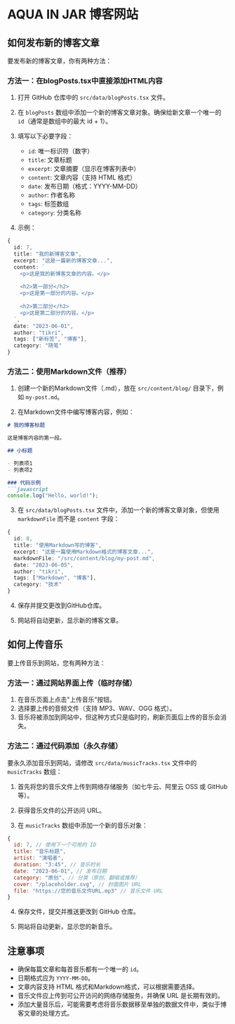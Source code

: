 


# AQUA IN JAR 博客网站

## 如何发布新的博客文章

要发布新的博客文章，你有两种方法：

### 方法一：在blogPosts.tsx中直接添加HTML内容

1. 打开 GitHub 仓库中的 `src/data/blogPosts.tsx` 文件。

2. 在 `blogPosts` 数组中添加一个新的博客文章对象。确保给新文章一个唯一的 `id`（通常是数组中的最大 id + 1）。

3. 填写以下必要字段：
   - `id`: 唯一标识符（数字）
   - `title`: 文章标题
   - `excerpt`: 文章摘要（显示在博客列表中）
   - `content`: 文章内容（支持 HTML 格式）
   - `date`: 发布日期（格式：YYYY-MM-DD）
   - `author`: 作者名称
   - `tags`: 标签数组
   - `category`: 分类名称

4. 示例：
```typescript
{
  id: 7,
  title: "我的新博客文章",
  excerpt: "这是一篇新的博客文章...",
  content: `
    <p>这是我的新博客文章的内容。</p>
    
    <h2>第一部分</h2>
    <p>这是第一部分的内容。</p>
    
    <h2>第二部分</h2>
    <p>这是第二部分的内容。</p>
  `,
  date: "2023-06-01",
  author: "tikri",
  tags: ["新标签", "博客"],
  category: "随笔"
}
```

### 方法二：使用Markdown文件（推荐）

1. 创建一个新的Markdown文件（.md），放在 `src/content/blog/` 目录下，例如 `my-post.md`。

2. 在Markdown文件中编写博客内容，例如：
```markdown
# 我的博客标题

这是博客内容的第一段。

## 小标题

- 列表项1
- 列表项2

### 代码示例
```javascript
console.log("Hello, world!");
```

3. 在 `src/data/blogPosts.tsx` 文件中，添加一个新的博客文章对象，但使用 `markdownFile` 而不是 `content` 字段：

```typescript
{
  id: 8,
  title: "使用Markdown写的博客",
  excerpt: "这是一篇使用Markdown格式的博客文章...",
  markdownFile: "/src/content/blog/my-post.md",
  date: "2023-06-05",
  author: "tikri",
  tags: ["Markdown", "博客"],
  category: "技术"
}
```

4. 保存并提交更改到GitHub仓库。

5. 网站将自动更新，显示新的博客文章。

## 如何上传音乐

要上传音乐到网站，您有两种方法：

### 方法一：通过网站界面上传（临时存储）

1. 在音乐页面上点击"上传音乐"按钮。
2. 选择要上传的音频文件（支持 MP3、WAV、OGG 格式）。
3. 音乐将被添加到网站中，但这种方式只是临时的，刷新页面后上传的音乐会消失。

### 方法二：通过代码添加（永久存储）

要永久添加音乐到网站，请修改 `src/data/musicTracks.tsx` 文件中的 `musicTracks` 数组：

1. 首先将您的音乐文件上传到网络存储服务（如七牛云、阿里云 OSS 或 GitHub 等）。

2. 获得音乐文件的公开访问 URL。

3. 在 `musicTracks` 数组中添加一个新的音乐对象：

```javascript
{
  id: 7, // 使用下一个可用的 ID
  title: "音乐标题",
  artist: "演唱者",
  duration: "3:45", // 音乐时长
  date: "2023-06-01", // 发布日期
  category: "原创", // 分类（原创、翻唱或推荐）
  cover: "/placeholder.svg", // 封面图片 URL
  file: "https://您的音乐文件URL.mp3" // 音乐文件 URL
}
```

4. 保存文件，提交并推送更改到 GitHub 仓库。

5. 网站将自动更新，显示您的新音乐。

## 注意事项

- 确保每篇文章和每首音乐都有一个唯一的 `id`。
- 日期格式应为 `YYYY-MM-DD`。
- 文章内容支持 HTML 格式和Markdown格式，可以根据需要选择。
- 音乐文件应上传到可公开访问的网络存储服务，并确保 URL 是长期有效的。
- 添加大量音乐后，可能需要考虑将音乐数据移至单独的数据文件中，类似于博客文章的处理方式。

